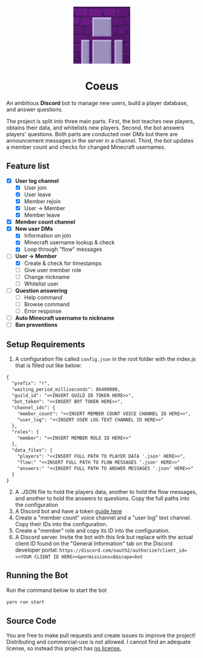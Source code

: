<p align="center">
  <img src="assets/Coeus.png" width="150" title="Logo">
</p>
<h1 align="center">Coeus</h1>

An ambitious **Discord** bot to manage new users, build a player database, and answer questions.

The project is split into three main parts. First, the bot teaches new players, obtains their data, and whitelists new players. Second, the bot answers players' questions. Both parts are conducted over DMs but there are announcement messages in the server in a channel. Third, the bot updates a member count and checks for changed Minecraft usernames.

## Feature list

- [x] **User log channel**
  - [x] User join
  - [x] User leave
  - [x] Member rejoin
  - [x] User -> Member
  - [x] Member leave
- [x] **Member count channel**
- [x] **New user DMs**
  - [x] Information on join
  - [x] Minecraft username lookup & check
  - [x] Loop through "flow" messages
- [ ] **User -> Member**
  - [x] Create & check for timestamps
  - [ ] Give user member role
  - [ ] Change nickname
  - [ ] Whitelist user
- [ ] **Question answering**
  - [ ] Help command
  - [ ] Browse command
  - [ ] Error response
- [ ] **Auto Minecraft username to nickname**
- [ ] **Ban preventions**

## Setup Requirements

1. A configuration file called `config.json` in the root folder with the index.js that is filled out like below:

```
{
  "prefix": "!",
  "waiting_period_milliseconds": 86400000,
  "guild_id": "<<INSERT GUILD ID TOKEN HERE>>",
  "bot_token": "<<INSERT BOT TOKEN HERE>>",
  "channel_ids": {
    "member_count": "<<INSERT MEMBER COUNT VOICE CHANNEL ID HERE>>",
    "user_log": "<<INSERT USER LOG TEXT CHANNEL ID HERE>>"
  },
  "roles": {
    "member": "<<INSERT MEMBER ROLE ID HERE>>"
  },
  "data_files": {
    "players": "<<INSERT FULL PATH TO PLAYER DATA '.json' HERE>>",
    "flow:" "<<INSERT FULL PATH TO FLOW MESSAGES '.json' HERE>>"
    "answers:" "<<INSERT FULL PATH TO ANSWER MESSAGES '.json' HERE>>"
  }
}
```

2. A .JSON file to hold the players data, another to hold the flow messages, and another to hold the answers to questions. Copy the full paths into the configuration
3. A Discord bot and have a token [guide here](https://gist.github.com/venashial/a47b975f53b3c1113615959be6392a2d)
4. Create a "member count" voice channel and a "user log" text channel. Copy their IDs into the configuration.
5. Create a "member" role and copy its ID into the configuration.
6. A Discord server. Invite the bot with this link but replace with the actual client ID found on the "General Information" tab on the Discord developer portal: `https://discord.com/oauth2/authorize?client_id=<<YOUR CLIENT ID HERE>>&permissions=8&scope=bot`

## Running the Bot

Run the command below to start the bot

```zsh
yarn run start
```

## Source Code

You are free to make pull requests and create issues to improve the project! Distributing and commercial-use is not allowed. I cannot find an adequate license, so instead this project has [no license.](https://choosealicense.com/no-permission/)
